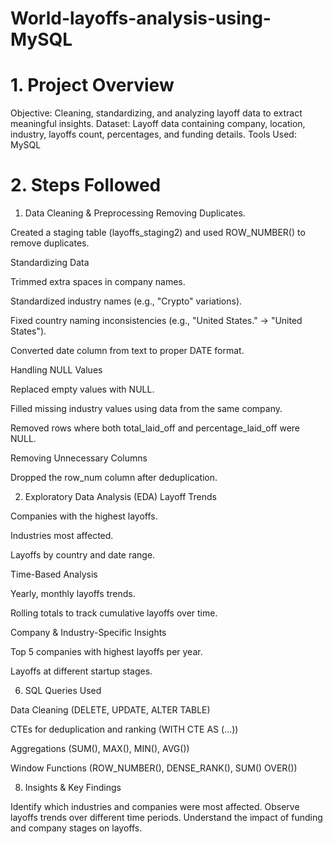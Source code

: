 # World-layoffs-analysis-using-MySQL

# 1. Project Overview
Objective: Cleaning, standardizing, and analyzing layoff data to extract meaningful insights.
Dataset: Layoff data containing company, location, industry, layoffs count, percentages, and funding details.
Tools Used: MySQL

# 2. Steps Followed

1. Data Cleaning & Preprocessing
Removing Duplicates.

Created a staging table (layoffs_staging2) and used ROW_NUMBER() to remove duplicates.

Standardizing Data

Trimmed extra spaces in company names.

Standardized industry names (e.g., "Crypto" variations).

Fixed country naming inconsistencies (e.g., "United States." → "United States").

Converted date column from text to proper DATE format.

Handling NULL Values

Replaced empty values with NULL.

Filled missing industry values using data from the same company.

Removed rows where both total_laid_off and percentage_laid_off were NULL.

Removing Unnecessary Columns

Dropped the row_num column after deduplication.

2. Exploratory Data Analysis (EDA)
Layoff Trends

Companies with the highest layoffs.

Industries most affected.

Layoffs by country and date range.

Time-Based Analysis

Yearly, monthly layoffs trends.

Rolling totals to track cumulative layoffs over time.

Company & Industry-Specific Insights

Top 5 companies with highest layoffs per year.

Layoffs at different startup stages.

6. SQL Queries Used
   
Data Cleaning (DELETE, UPDATE, ALTER TABLE)

CTEs for deduplication and ranking (WITH CTE AS (...))

Aggregations (SUM(), MAX(), MIN(), AVG())

Window Functions (ROW_NUMBER(), DENSE_RANK(), SUM() OVER())

8. Insights & Key Findings
   
Identify which industries and companies were most affected.
Observe layoffs trends over different time periods.
Understand the impact of funding and company stages on layoffs.
